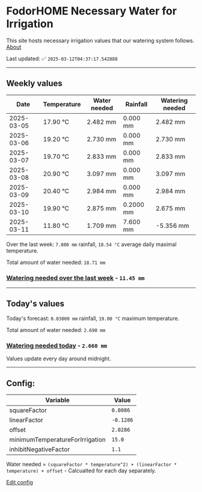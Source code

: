 # FodorHOME Necessary Water for Irrigation

This site hosts necessary irrigation values that our watering system follows. [About](https://github.com/redyau/irrigation)

Last updated: ✅ `2025-03-12T04:37:17.542888`

---

## Weekly values

| Date | Temperature | Water needed | Rainfall | Watering needed |
|-----|-----|-----|-----|-----|
| 2025-03-05 | 17.90 °C | 2.482 mm | 0.000 mm | 2.482 mm |
| 2025-03-06 | 19.20 °C | 2.730 mm | 0.000 mm | 2.730 mm |
| 2025-03-07 | 19.70 °C | 2.833 mm | 0.000 mm | 2.833 mm |
| 2025-03-08 | 20.90 °C | 3.097 mm | 0.000 mm | 3.097 mm |
| 2025-03-09 | 20.40 °C | 2.984 mm | 0.000 mm | 2.984 mm |
| 2025-03-10 | 19.90 °C | 2.875 mm | 0.2000 mm | 2.675 mm |
| 2025-03-11 | 11.80 °C | 1.709 mm | 7.600 mm | -5.356 mm |


Over the last week: `7.800 mm` rainfall, `18.54 °C` average daily maximal temperature.

Total amount of water needed: `18.71 mm`

### [Watering needed over the last week](lastweek.txt) - `11.45 mm`

---

## Today's values

Today's forecast: `0.03000 mm` rainfall, `19.00 °C` maximum temperature.

Total amount of water needed: `2.690 mm`

### [Watering needed today](today.txt) - `2.660 mm`

Values update every day around midnight.

---

## Config:

| Variable | Value |
|-----|-----|
| squareFactor | `0.0086` |
| linearFactor | `-0.1286` |
| offset | `2.0286` |
| minimumTemperatureForIrrigation | `15.0` |
| inhibitNegativeFactor | `1.1` |

Water needed = `(squareFactor * temperature^2) + (linearFactor * temperature) + offset` - Calcualted for each day separately.

[Edit config](https://github.com/RedyAu/irrigation/edit/main/config.json)
